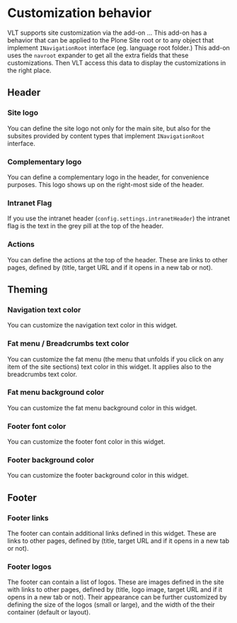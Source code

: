 # Customization behavior

VLT supports site customization via the add-on ...
This add-on has a behavior that can be applied to the Plone Site root or to any object that implement `INavigationRoot` interface (eg. language root folder.)
This add-on uses the `navroot` expander to get all the extra fields that these customizations.
Then VLT access this data to display the customizations in the right place.


## Header

### Site logo

You can define the site logo not only for the main site, but also for the subsites provided by content types that implement `INavigationRoot` interface.

### Complementary logo

You can define a complementary logo in the header, for convenience purposes.
This logo shows up on the right-most side of the header.

### Intranet Flag

If you use the intranet header (`config.settings.intranetHeader`) the intranet flag is the text in the grey pill at the top of the header.

### Actions

You can define the actions at the top of the header.
These are links to other pages, defined by (title, target URL and if it opens in a new tab or not).


## Theming

### Navigation text color

You can customize the navigation text color in this widget.

### Fat menu / Breadcrumbs text color

You can customize the fat menu (the menu that unfolds if you click on any item of the site sections) text color in this widget.
It applies also to the breadcrumbs text color.

### Fat menu background color

You can customize the fat menu background color in this widget.

### Footer font color

You can customize the footer font color in this widget.

### Footer background color

You can customize the footer background color in this widget.


## Footer

### Footer links

The footer can contain additional links defined in this widget.
These are links to other pages, defined by (title, target URL and if it opens in a new tab or not).

### Footer logos

The footer can contain a list of logos.
These are images defined in the site with links to other pages, defined by (title, logo image, target URL and if it opens in a new tab or not).
Their appearance can be further customized by defining the size of the logos (small or large), and the width of the their container (default or layout).
